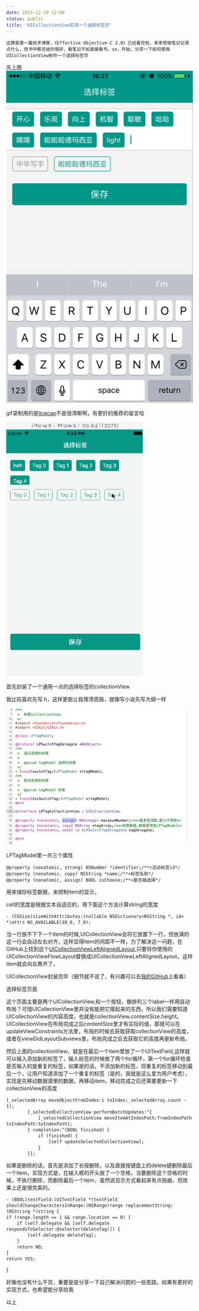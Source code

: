```yaml
---
date: 2015-12-19 12:00
status: public
title: 'UICollectionView实现一个选择标签页'
---
```



	这算是第一篇技术博客，《Effective Objective-C 2.0》已经看完啦，本来想做笔记记录点什么，但书中都总结的很好，看笔记不如直接看书。so，开始，分享一下如何使用UICollectionView制作一个选择标签页
	
	

先上图	
![](https://github.com/raozhizhen/raozhizhen.github.io/blob/master/blogImage/LPSelectTagImage.png?raw=true) 


gif录制用的是[licecap](http://www.cockos.com/licecap/)不是很清晰啊，有更好的推荐的留言哈

![](https://github.com/raozhizhen/raozhizhen.github.io/blob/master/blogImage/LPSelectTagGif.gif?raw=true) 

首先封装了一个通用一点的选择标签的collectionView

我比较喜欢先写.h，这样更能让我理清思路，就像写小说先写大纲一样

![](https://github.com/raozhizhen/raozhizhen.github.io/blob/master/blogImage/LPTagCollectionViewImage.png?raw=true)

LPTagModel里一共三个属性 

	@property (nonatomic, strong) NSNumber *identifier;/**<活动标签id*/
	@property (nonatomic, copy) NSString *name;/**<标签名称*/
	@property (nonatomic, assign) BOOL isChoose;/**<是否被选择*/

用来储存标签数据，来控制item的显示，

cell的宽度是根据文本自适应的，用下面这个方法计算string的宽度

	- (CGSize)sizeWithAttributes:(nullable NSDictionary<NSString *, id> *)attrs NS_AVAILABLE(10_0, 7_0);

当一行放不下下一个item的时候,UICollectionView会将它放置下一行，但放满的这一行会自动左右对齐，这样显得item的间距不一样，为了解决这一问题，在GitHub上找到这个[UICollectionViewLeftAlignedLayout](https://github.com/mokagio/UICollectionViewLeftAlignedLayout),只要将你使用的UICollectionViewFlowLayout替换成UICollectionViewLeftAlignedLayout，这样item就会向左靠齐了。

UICollectionView封装完毕（细节就不说了，有兴趣可以去[我的GitHub](https://github.com/raozhizhen)上看看）

选择标签页面

这个页面主要是两个UICollectionView,和一个按钮，像排列三个label一样用自动布局？可惜UICollectionView里并没有能把它撑起来的东西，所以我们需要知道UICollectionView的内容高度，也就是collectionView.contentSize.height。UICollectionView在布局完成之后contentSize里才有实际的值，那就可以在updateViewConstraints方法里，布局的时候去获取获取collectionView的高度，或者在viewDidLayoutSubviews里，布局完成之后去获取它的高度再更新布局。

然后上面的collectionView，就是在最后一个item里放了一个UITextField,这样就可以输入添加新的标签了，输入标签的时候做了两个for循环，第一个for循环检查是否输入的是重复的标签，如果是的话，不添加新的标签，将重复的标签移动到最后一个，让用户知道添加了一个重复的标签（是的，我就是这么爱为用户考虑），实现是先移动数据源里的数据，再移动item，移动完成之后还需要更新一下collectionView的高度

	[_selectedArray moveObjectFromIndex:i toIndex:_selectedArray.count - 1];
            [_selectedCollectionView performBatchUpdates:^{
                [_selectedCollectionView moveItemAtIndexPath:fromIndexPath toIndexPath:toIndexPath];
            } completion:^(BOOL finished) {
                if (finished) {
                    [self updateSelectedCollectionView];
                }
            }];

如果是删除的话，首先是添加了长按删除，以及直接按键盘上的delete键删除最后一个item，实现方式是，在输入框的开头放了一个空格，当要删除这个空格的时候，不执行删除，而删除最后一个item，虽然说显示方式看起来有点扭曲，但效果上还是很完美的。

	- (BOOL)textField:(UITextField *)textField shouldChangeCharactersInRange:(NSRange)range replacementString:(NSString *)string {
    if (range.length == 1 && range.location == 0) {
        if (self.delegate && [self.delegate respondsToSelector:@selector(deleteTag)]) {
            [self.delegate deleteTag];
        }
        return NO;
    }
    return YES;
}


好像也没有什么干货，重要是是分享一下自己解决问题的一些思路。如果有更好的实现方式，也希望能分享给我

以上